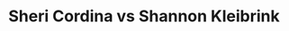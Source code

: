 ---
title: Sheri Cordina vs Shannon Kleibrink
player1:
  name: Cordina, Sheri
  percent: 80
  wins: 1
  losses: 0
player2:
  name: Kleibrink, Shannon
  percent: 55
  wins: 0
  losses: 1
games:
- player1:
    team: 'ON'
    position: Lead
    percent: 80
    win: 1
    loss: 0
  player2:
    team: AB
    position: Fourth
    percent: 55
    win: 0
    loss: 1
  event: Hearts
  year: 2004
  draw: Round Robin(13)
  score: ON 9 - AB 1
- player1:
    team: MID
    position: Lead
    percent: 89
    win: 0
    loss: 1
  player2:
    team: KLE
    position: Fourth
    percent: 76
    win: 1
    loss: 0
  event: Trials (Women)
  year: 2005
  draw: Round Robin(13)
  score: KLE 7 - MID 6
---